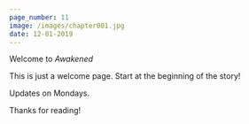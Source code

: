 ```yaml
---
page_number: 11
image: /images/chapter001.jpg
date: 12-01-2019
---
```

Welcome to _Awakened_

This is just a welcome page. Start at the beginning of the story!

Updates on Mondays.

Thanks for reading!
